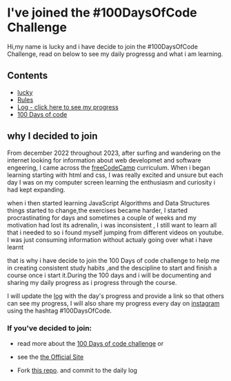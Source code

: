 # I've joined the #100DaysOfCode Challenge

Hi,my name is lucky and i have decide to join the #100DaysOfCode Challenge, read on below to see my daily progressg and  what i am learning.


## Contents

- [lucky]()
- [Rules](rules.md)
- [Log - click here to see my progress](log.md)
- [100 Days of code](100-days-of-code.md)
  
## why I decided to join

From december 2022 throughout 2023, after surfing and wandering on the internet looking for information about web developmet and software engeering, I came across the [freeCodeCamp](https://www.freecodecamp.org/learn) curriculum. When i began learning starting with html and css, I was really excited and unsure but  each day I was on my computer screen  learning the enthusiasm and curiosity i had kept expanding.

when i then started learning JavaScript Algorithms and Data Structures things started to change,the exercises became harder, I started procrastinating for days and sometimes a couple of weeks and my motivation had  lost its adrenalin, i was inconsistent , I still want to learn all that i needed to so i found myself jumping from different videos on youtube. I was just consuming information without actualy going over what i have learnt

that is why i have decide to join the 100 Days of code challenge to help me in creating consistent study habits ,and the descipline to start and  finish  a course once i start it.During the 100 days and i will be documenting  and sharing my daily progress  as i progress through the course.

I will update the [log](Log.md) with the day's progress and provide a link so that others can see my progress, I will also share my progress every day on [instagram](https://www.instagram.com/_lu.ck.yy?igsh=MWt6dDF4Yzlkcnozcw==) using the hashtag #100DaysOfCode.

### If you've decided to join:

- read more about the [100 Days of code challenge](100-days-of-code.md) or 

- see the [the Official Site](http://100daysofcode.com/) 

- Fork [this repo](https://github.com/kallaway/100-days-of-code). and commit to the  daily log